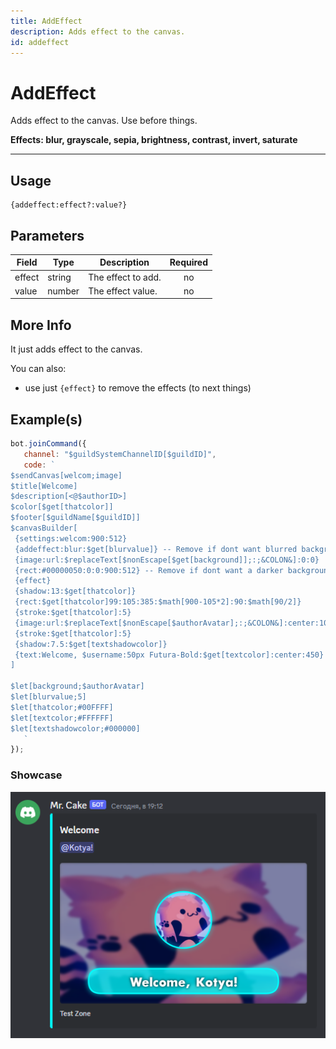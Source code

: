 ```yaml
---
title: AddEffect
description: Adds effect to the canvas.
id: addeffect
---
```


# AddEffect

Adds effect to the canvas.
Use before things.

**Effects: blur, grayscale, sepia, brightness, contrast, invert, saturate**

---

## Usage

```
{addeffect:effect?:value?}
``` 

## Parameters

| Field | Type | Description | Required |
| ----- | ---- | ----------- | :------: |
| effect | string | The effect to add. | no |
| value | number | The effect value. | no |

## More Info

It just adds effect to the canvas.

You can also:
- use just `{effect}` to remove the effects (to next things)

## Example(s)
 
```js
bot.joinCommand({
   channel: "$guildSystemChannelID[$guildID]",
   code: `
$sendCanvas[welcom;image]
$title[Welcome]
$description[<@$authorID>]
$color[$get[thatcolor]]
$footer[$guildName[$guildID]]
$canvasBuilder[
 {settings:welcom:900:512}
 {addeffect:blur:$get[blurvalue]} -- Remove if dont want blurred background
 {image:url:$replaceText[$nonEscape[$get[background]];:;&COLON&]:0:0} 
 {rect:#00000050:0:0:900:512} -- Remove if dont want a darker background.
 {effect}
 {shadow:13:$get[thatcolor]}
 {rect:$get[thatcolor]99:105:385:$math[900-105*2]:90:$math[90/2]}
 {stroke:$get[thatcolor]:5}
 {image:url:$replaceText[$nonEscape[$authorAvatar];:;&COLON&]:center:105:205:205:%circle%}
 {stroke:$get[thatcolor]:5}
 {shadow:7.5:$get[textshadowcolor]}
 {text:Welcome, $username:50px Futura-Bold:$get[textcolor]:center:450}
]

$let[background;$authorAvatar]
$let[blurvalue;5]
$let[thatcolor;#00FFFF]
$let[textcolor;#FFFFFF]
$let[textshadowcolor;#000000]
   `
});
``` 

### Showcase

![Preview](img/welcome.png)